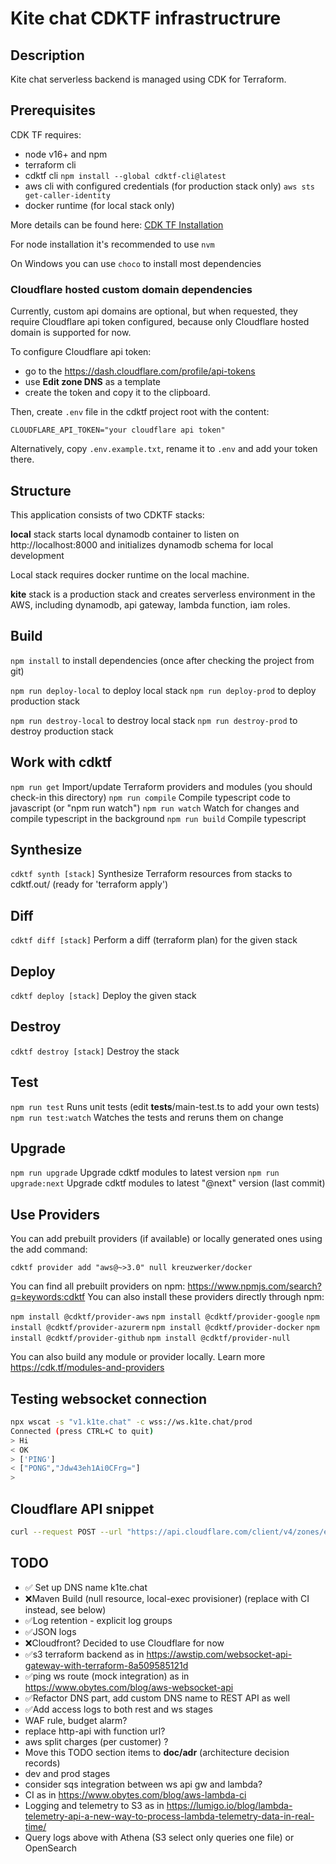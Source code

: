 # Kite chat CDKTF infrastructrure

## Description

Kite chat serverless backend is managed using CDK for Terraform.

## Prerequisites

CDK TF requires:

- node v16+ and npm
- terraform cli
- cdktf cli `npm install --global cdktf-cli@latest`
- aws cli with configured credentials (for production stack only) `aws sts get-caller-identity`
- docker runtime (for local stack only)

More details can be found here: [CDK TF Installation](https://developer.hashicorp.com/terraform/tutorials/cdktf/cdktf-install)

For node installation it's recommended to use `nvm`

On Windows you can use `choco` to install most dependencies

### Cloudflare hosted custom domain dependencies

Currently, custom api domains are optional, but when requested, they require Cloudflare api token configured, because only Cloudflare hosted domain is supported for now.

To configure Cloudflare api token:

- go to the https://dash.cloudflare.com/profile/api-tokens
- use **Edit zone DNS** as a template
- create the token and copy it to the clipboard.

Then, create `.env` file in the cdktf project root with the content:

`CLOUDFLARE_API_TOKEN="your cloudflare api token"`

Alternatively, copy `.env.example.txt`, rename it to `.env` and add your token there.

## Structure

This application consists of two CDKTF stacks:

**local** stack starts local dynamodb container to listen on http://localhost:8000 and initializes dynamodb schema for local development

Local stack requires docker runtime on the local machine.

**kite** stack is a production stack and creates serverless environment in the AWS, including dynamodb, api gateway, lambda function, iam roles.

## Build

`npm install` to install dependencies (once after checking the project from git)

`npm run deploy-local` to deploy local stack
`npm run deploy-prod` to deploy production stack

`npm run destroy-local` to destroy local stack
`npm run destroy-prod` to destroy production stack

## Work with cdktf

`npm run get` Import/update Terraform providers and modules (you should check-in this directory)
`npm run compile` Compile typescript code to javascript (or "npm run watch")
`npm run watch` Watch for changes and compile typescript in the background
`npm run build` Compile typescript

## Synthesize

`cdktf synth [stack]` Synthesize Terraform resources from stacks to cdktf.out/ (ready for 'terraform apply')

## Diff

`cdktf diff [stack]` Perform a diff (terraform plan) for the given stack

## Deploy

`cdktf deploy [stack]` Deploy the given stack

## Destroy

`cdktf destroy [stack]` Destroy the stack

## Test

`npm run test` Runs unit tests (edit **tests**/main-test.ts to add your own tests)
`npm run test:watch` Watches the tests and reruns them on change

## Upgrade

`npm run upgrade` Upgrade cdktf modules to latest version
`npm run upgrade:next` Upgrade cdktf modules to latest "@next" version (last commit)

## Use Providers

You can add prebuilt providers (if available) or locally generated ones using the add command:

`cdktf provider add "aws@~>3.0" null kreuzwerker/docker`

You can find all prebuilt providers on npm: https://www.npmjs.com/search?q=keywords:cdktf
You can also install these providers directly through npm:

`npm install @cdktf/provider-aws`
`npm install @cdktf/provider-google`
`npm install @cdktf/provider-azurerm`
`npm install @cdktf/provider-docker`
`npm install @cdktf/provider-github`
`npm install @cdktf/provider-null`

You can also build any module or provider locally. Learn more https://cdk.tf/modules-and-providers

## Testing websocket connection

```bash
npx wscat -s "v1.k1te.chat" -c wss://ws.k1te.chat/prod
Connected (press CTRL+C to quit)
> Hi
< OK
> ['PING']
< ["PONG","Jdw43eh1Ai0CFrg="]
>
```

## Cloudflare API snippet

```bash
curl --request POST --url "https://api.cloudflare.com/client/v4/zones/ee68495b7c3238f5b738f1aaa49ac569/dns_records" -H "Content-Type: application/json" -H "Authorization: Bearer ${CLOUDFLARE_API_TOKEN}" --data '{"content": "_7d6f6f19acae3e1bed4c89035c765ba6.dflhkvdxlx.acm-validations.aws.","name": "_2ba4fa11bc3015df1ab70e82a4680300.k1te.chat.","proxied": false,"type": "CNAME","tags":[],"ttl":1}'
```

## TODO

- ✅ Set up DNS name k1te.chat
- ❌Maven Build (null resource, local-exec provisioner) (replace with CI instead, see below)
- ✅Log retention - explicit log groups
- ✅JSON logs
- ❌Cloudfront? Decided to use Cloudflare for now
- ✅s3 terraform backend as in https://awstip.com/websocket-api-gateway-with-terraform-8a509585121d
- ✅ping ws route (mock integration) as in https://www.obytes.com/blog/aws-websocket-api
- ✅Refactor DNS part, add custom DNS name to REST API as well
- ✅Add access logs to both rest and ws stages
- WAF rule, budget alarm?
- replace http-api with function url?
- aws split charges (per customer) ?
- Move this TODO section items to **doc/adr** (architecture decision records)
- dev and prod stages
- consider sqs integration between ws api gw and lambda?
- CI as in https://www.obytes.com/blog/aws-lambda-ci
- Logging and telemetry to S3 as in https://lumigo.io/blog/lambda-telemetry-api-a-new-way-to-process-lambda-telemetry-data-in-real-time/
- Query logs above with Athena (S3 select only queries one file) or OpenSearch
